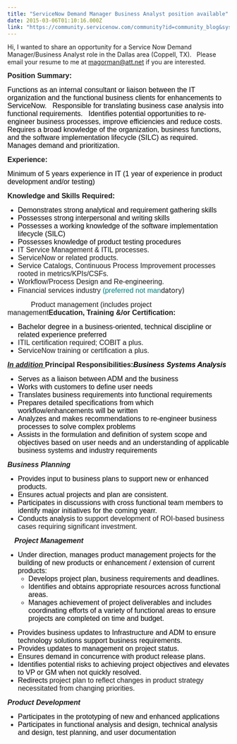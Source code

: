 ```yaml
---
title: "ServiceNow Demand Manager Business Analyst position available"
date: 2015-03-06T01:10:16.000Z
link: "https://community.servicenow.com/community?id=community_blog&sys_id=61bcea25dbd0dbc01dcaf3231f961934"
---
```

<p>Hi, I wanted to share an opportunity for a Service Now Demand Manager/Business Analyst role in the Dallas area (Coppell, TX).   Please email your resume to me at <a title="gorman@att.net" href="mailto:magorman@att.net">magorman@att.net</a> if you are interested.</p><p></p><p><strong style=": ; font-size: 12pt; font-family: arial , sans-serif;">Position Summary:   </strong></p><p><span style="color: black; font-size: 12pt; font-family: arial , sans-serif;">Functions as an internal consultant or liaison between the IT organization and the functional business clients for enhancements to ServiceNow.   Responsible for translating business case analysis into functional requirements.   Identifies potential opportunities to re-engineer business processes, improve efficiencies and reduce costs.   Requires a broad knowledge of the organization, business functions, and the software implementation lifecycle (SILC) as required.   Manages demand and prioritization.</span></p><p></p><p><strong style=": ; font-size: 12pt; font-family: arial , sans-serif;">Experience:</strong></p><p><span style="color: black; font-size: 12pt; font-family: arial , sans-serif;">Minimum of 5 years experience in IT (1 year of experience in product development and/or testing)</span></p><p></p><p><strong style=": ; font-size: 12pt; font-family: arial , sans-serif;">Knowledge and Skills Required:</strong></p><ul><li><span style="color: black; font-size: 12pt; font-family: arial , sans-serif;">Demonstrates strong analytical and requirement gathering skills</span></li><li><span style="color: black; font-size: 12pt; font-family: arial , sans-serif;">Possesses strong interpersonal and writing skills</span></li><li><span style="color: black; font-size: 12pt; font-family: arial , sans-serif;">Possesses a working knowledge of the software implementation lifecycle (SILC)</span></li><li><span style="color: black; font-size: 12pt; font-family: arial , sans-serif;">Possesses knowledge of product testing procedures</span></li><li><span style="font-size: 12pt; font-family: arial , sans-serif;">IT Service Management &amp; ITIL processes.</span></li><li><span style="font-size: 12pt; font-family: arial , sans-serif;">ServiceNow or related products.</span></li><li><span style="font-size: 12pt; font-family: arial , sans-serif;">Service Catalogs, Continuous Process Improvement processes rooted in metrics/KPIs/CSFs.</span></li><li><span style="font-size: 12pt; font-family: arial , sans-serif;">Workflow/Process Design and Re-engineering.</span></li><li><span style="font-size: 12pt;"><span style="font-family: arial , sans-serif;">Financial services industry <span style="color: #008080;">(preferred not man</span>d</span>atory)</span></li></ul><p><span style="font-size: 12pt; margin: 0px 0px 10pt; font-family: arial , sans-serif;">             Product management (includes project management</span><strong style=": ; font-size: 12pt; font-family: arial , sans-serif;">Education, Training &amp;/or Certification:</strong></p><ul><li><span style="color: black; font-size: 12pt; font-family: arial , sans-serif;">Bachelor degree in a business-oriented, technical discipline or related experience preferred</span></li><li><span style="font-size: 12pt; font-family: arial , sans-serif;">ITIL certification required; COBIT a plus.</span></li><li><span style="font-size: 12pt; font-family: arial , sans-serif;">ServiceNow training or certification a plus.</span></li></ul><p><span style="margin: 0px 0px 10pt;"> </span><span style="margin: 0px 0px 10pt;"><strong><em style=": ; font-size: 12pt; font-family: arial , sans-serif; text-decoration: underline;">In addition </em></strong></span><strong style=": ; font-size: 12pt; font-family: arial , sans-serif;">Principal Responsibilities:</strong><span style="margin: 0px 5.4pt 0px 0px;"><strong><em style=": ; color: black; font-size: 12pt; font-family: arial , sans-serif;">Business Systems Analysis</em></strong></span></p><ul><li><span style="color: black; font-size: 12pt; font-family: arial , sans-serif;">Serves as a liaison between ADM and the business</span></li><li><span style="color: black; font-size: 12pt; font-family: arial , sans-serif;">Works with customers to define user needs</span></li><li><span style="color: black; font-size: 12pt; font-family: arial , sans-serif;">Translates business requirements into functional requirements</span></li><li><span style="color: black; font-size: 12pt; font-family: arial , sans-serif;">Prepares detailed specifications from which workflow/enhancements will be written</span></li><li><span style="color: black; font-size: 12pt; font-family: arial , sans-serif;">Analyzes and makes recommendations to re-engineer business processes to solve complex problems</span></li><li><span style="color: black; font-size: 12pt; font-family: arial , sans-serif;">Assists in the formulation and definition of system scope and objectives based on user needs and an understanding of applicable business systems and industry requirements</span></li></ul><p> <strong><em style=": ; font-size: 12pt; font-family: arial , sans-serif;">Business Planning</em></strong></p><ul><li><span style="color: black; font-size: 12pt; font-family: arial , sans-serif;">Provides input to business plans to support new or enhanced products.</span></li><li><span style="color: black; font-size: 12pt; font-family: arial , sans-serif;">Ensures actual projects and plan are consistent.</span></li><li><span style="color: black; font-size: 12pt; font-family: arial , sans-serif;">Participates in discussions with cross functional team members to identify major initiatives for the coming yearr.</span></li><li><span style="color: black; font-size: 12pt; font-family: arial , sans-serif;">Conducts analysis</span> <span style="font-size: 12pt; font-family: arial , sans-serif;">to support development of ROI-based business cases requiring significant investment.</span></li></ul><p>     <strong><em style=": ; font-size: 12pt; font-family: arial , sans-serif;">Project Management</em></strong></p><ul><li><span style="color: black; font-size: 12pt; font-family: arial , sans-serif;">Under direction, manages product management projects for the building of new products or enhancement / extension of current products:</span> <ul style="list-style-type: circle;"><li><span style="color: black; font-size: 12pt; font-family: arial , sans-serif;">Develops project plan, business requirements and deadlines.</span></li><li><span style="color: black; font-size: 12pt; font-family: arial , sans-serif;">Identifies and obtains appropriate resources across functional areas.</span></li><li><span style="color: black; font-size: 12pt; font-family: arial , sans-serif;">Manages achievement of project deliverables and includes coordinating efforts of a variety of functional areas to ensure projects are completed on time and budget.</span></li></ul></li></ul><ul><li><span style="color: black; font-size: 12pt; font-family: arial , sans-serif;">Provides business updates to Infrastructure and ADM to ensure technology solutions support business requirements.</span></li><li><span style="color: black; font-size: 12pt; font-family: arial , sans-serif;">Provides updates to management on project status.</span></li><li><span style="color: black; font-size: 12pt; font-family: arial , sans-serif;">Ensures demand in concurrence with product release plans.</span></li><li><span style="color: black; font-size: 12pt; font-family: arial , sans-serif;">Identifies potential risks to achieving project objectives and elevates to VP or GM when not quickly resolved.</span></li><li><span style="color: black; font-size: 12pt; font-family: arial , sans-serif;">Redirects</span> <span style="font-size: 12pt; font-family: arial , sans-serif;">project plan to reflect changes in product strategy necessitated from changing priorities.</span></li></ul><p><span style="margin: 12pt 0px 3pt;"><strong><em style=": ; font-size: 12pt; font-family: arial , sans-serif;">Product Development</em></strong></span></p><ul><li><span style="color: black; font-size: 12pt; font-family: arial , sans-serif;">Participates in the prototyping of new and enhanced applications</span></li><li><span style="color: black; font-size: 12pt; font-family: arial , sans-serif;">Participates in functional analysis and design, technical analysis and design, test planning, and user documentation </span></li></ul>